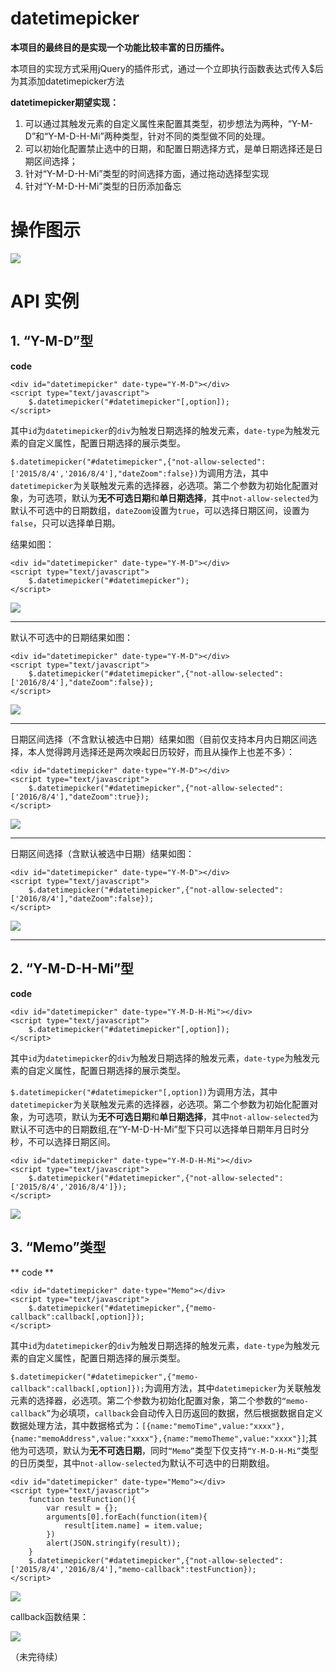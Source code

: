 # datetimepicker

**本项目的最终目的是实现一个功能比较丰富的日历插件。**

本项目的实现方式采用jQuery的插件形式，通过一个立即执行函数表达式传入$后为其添加datetimepicker方法

**datetimepicker期望实现：**

1. 可以通过其触发元素的自定义属性来配置其类型，初步想法为两种，“Y-M-D”和“Y-M-D-H-Mi”两种类型，针对不同的类型做不同的处理。
2. 可以初始化配置禁止选中的日期，和配置日期选择方式，是单日期选择还是日期区间选择；
3. 针对“Y-M-D-H-Mi”类型的时间选择方面，通过拖动选择型实现
4. 针对“Y-M-D-H-Mi”类型的日历添加备忘

# 操作图示 #

![](http://i.imgur.com/iZHUPCz.png)

# API 实例 #

## 1. “Y-M-D”型 ##

**code**

    <div id="datetimepicker" date-type="Y-M-D"></div>
    <script type="text/javascript">
    	$.datetimepicker("#datetimepicker"[,option]);
    </script>

其中`id`为`datetimepicker`的`div`为触发日期选择的触发元素，`date-type`为触发元素的自定义属性，配置日期选择的展示类型。

`$.datetimepicker("#datetimepicker",{"not-allow-selected":['2015/8/4','2016/8/4'],"dateZoom":false})`为调用方法，其中`datetimepicker`为关联触发元素的选择器，必选项。第二个参数为初始化配置对象，为可选项，默认为**无不可选日期**和**单日期选择**，其中`not-allow-selected`为默认不可选中的日期数组，`dateZoom`设置为`true`，可以选择日期区间，设置为`false`，只可以选择单日期。

结果如图：

    <div id="datetimepicker" date-type="Y-M-D"></div>
    <script type="text/javascript">
    	$.datetimepicker("#datetimepicker");
    </script>

![](http://i.imgur.com/gaLbsbl.png)


----------


默认不可选中的日期结果如图：

	<div id="datetimepicker" date-type="Y-M-D"></div>
	<script type="text/javascript">
		$.datetimepicker("#datetimepicker",{"not-allow-selected":['2016/8/4'],"dateZoom":false});
	</script>

![](http://i.imgur.com/Ceje0Pf.png)


----------


日期区间选择（不含默认被选中日期）结果如图（目前仅支持本月内日期区间选择，本人觉得跨月选择还是两次唤起日历较好，而且从操作上也差不多）：

	<div id="datetimepicker" date-type="Y-M-D"></div>
	<script type="text/javascript">
		$.datetimepicker("#datetimepicker",{"not-allow-selected":['2016/8/4'],"dateZoom":true});
	</script>

![](http://i.imgur.com/7cNavZs.png)


----------


日期区间选择（含默认被选中日期）结果如图：

	<div id="datetimepicker" date-type="Y-M-D"></div>
	<script type="text/javascript">
		$.datetimepicker("#datetimepicker",{"not-allow-selected":['2016/8/4'],"dateZoom":false});
	</script>

![](http://i.imgur.com/P1FZtYd.png)


----------

## 2. “Y-M-D-H-Mi”型 ##

**code**

    <div id="datetimepicker" date-type="Y-M-D-H-Mi"></div>
    <script type="text/javascript">
    	$.datetimepicker("#datetimepicker"[,option]);
    </script>

其中`id`为`datetimepicker`的`div`为触发日期选择的触发元素，`date-type`为触发元素的自定义属性，配置日期选择的展示类型。

`$.datetimepicker("#datetimepicker"[,option])`为调用方法，其中`datetimepicker`为关联触发元素的选择器，必选项。第二个参数为初始化配置对象，为可选项，默认为**无不可选日期**和**单日期选择**，其中`not-allow-selected`为默认不可选中的日期数组,在“Y-M-D-H-Mi”型下只可以选择单日期年月日时分秒，不可以选择日期区间。

    <div id="datetimepicker" date-type="Y-M-D-H-Mi"></div>
    <script type="text/javascript">
    	$.datetimepicker("#datetimepicker",{"not-allow-selected":['2015/8/4','2016/8/4']});
    </script>

![](http://i.imgur.com/aqC4Vkd.png)

## 3. “Memo”类型 ##

** code **

    <div id="datetimepicker" date-type="Memo"></div>
    <script type="text/javascript">
    	$.datetimepicker("#datetimepicker",{"memo-callback":callback[,option]});
    </script>

其中`id`为`datetimepicker`的`div`为触发日期选择的触发元素，`date-type`为触发元素的自定义属性，配置日期选择的展示类型。

`$.datetimepicker("#datetimepicker",{"memo-callback":callback[,option]});`为调用方法，其中`datetimepicker`为关联触发元素的选择器，必选项。第二个参数为初始化配置对象，第二个参数的`“memo-callback”`为必填项，`callback`会自动传入日历返回的数据，然后根据数据自定义数据处理方法，其中数据格式为：`[{name:"memoTime",value:"xxxx"},{name:"memoAddress",value:"xxxx"},{name:"memoTheme",value:"xxxx"}]`;其他为可选项，默认为**无不可选日期**，同时`“Memo”`类型下仅支持`“Y-M-D-H-Mi”`类型的日历类型，其中`not-allow-selected`为默认不可选中的日期数组。

    <div id="datetimepicker" date-type="Memo"></div>
    <script type="text/javascript">
    	function testFunction(){
    		var result = {};
    		arguments[0].forEach(function(item){
    			result[item.name] = item.value;
    		})
    		alert(JSON.stringify(result));
    	}
    	$.datetimepicker("#datetimepicker",{"not-allow-selected":['2015/8/4','2016/8/4'],"memo-callback":testFunction});
    </script>

![](http://i.imgur.com/2y4FA9U.png)

callback函数结果：

![](http://i.imgur.com/FNri4md.png)


（未完待续）

